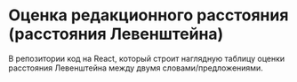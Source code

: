 # Оценка редакционного расстояния<br>(расстояния Левенштейна)

В репозитории код на React, который строит наглядную таблицу оценки расстояния Левенштейна между двумя словами/предложениями.
